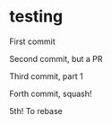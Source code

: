 # testing

First commit

Second commit, but a PR

Third commit, part 1

Forth commit, squash!

5th! To rebase
